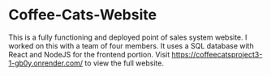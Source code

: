# Coffee-Cats-Website
This is a fully functioning and deployed point of sales system website. I worked on this with a team of four members. It uses a SQL database with React and NodeJS for the frontend portion.
Visit https://coffeecatsproject3-1-gb0y.onrender.com/ to view the full website.
